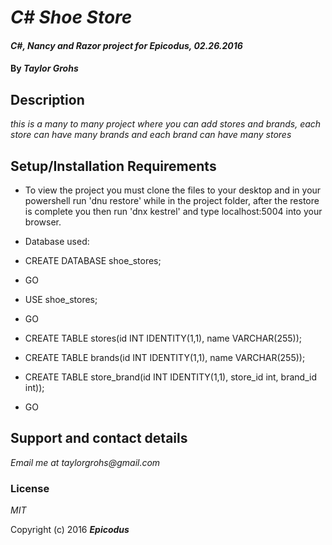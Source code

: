 # _C# Shoe Store_

#### _C#, Nancy and Razor project for Epicodus, 02.26.2016_

#### By _**Taylor Grohs**_

## Description

_this is a many to many project where you can add stores and brands, each store can have many brands and each brand can have many stores_

## Setup/Installation Requirements

* To view the project you must clone the files to your desktop and in your powershell run 'dnu restore' while in the project folder, after the restore is complete you then run 'dnx kestrel' and type localhost:5004 into your browser.

* Database used:
* CREATE DATABASE shoe_stores;
* GO
* USE shoe_stores;
* GO
* CREATE TABLE stores(id INT IDENTITY(1,1), name VARCHAR(255));
* CREATE TABLE brands(id INT IDENTITY(1,1), name VARCHAR(255));
* CREATE TABLE store_brand(id INT IDENTITY(1,1), store_id int, brand_id int));
* GO

## Support and contact details

_Email me at taylorgrohs@gmail.com_


### License

*MIT*

Copyright (c) 2016 **_Epicodus_**
